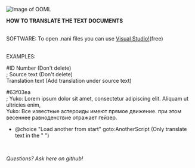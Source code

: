 ![Image of OOML](https://i.imgur.com/RRSuIp0.png)

**HOW TO TRANSLATE THE TEXT DOCUMENTS**<br />
<br />

SOFTWARE: To open .nani files you can use [Visual Studio!](https://visualstudio.microsoft.com/)(free)<br />
<br />

EXAMPLES:

#ID Number (Don't delete)<br />
; Source text (Don't delete)<br />
Translation text (Add translation under source text)<br />

#63f03ea<br />
; Yuko: Lorem ipsum dolor sit amet, consectetur adipiscing elit. Aliquam ut ultricies enim,<br />
Yuko: Все известные астероиды имеют прямое движение. при этом весеннее равноденствие отражает гейзер.<br />

* @choice "Load another from start" goto:AnotherScript (Only translate text in the " ")<br />
<br />

*Questions? Ask here on github!*
